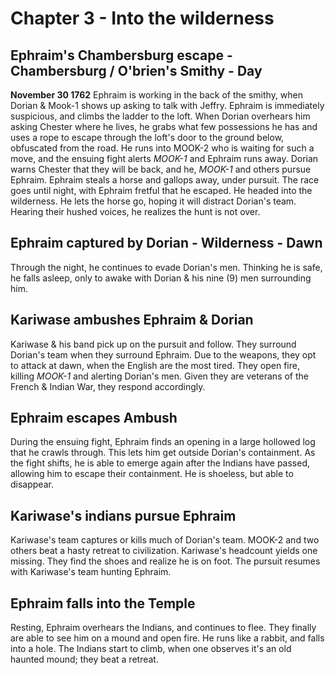 # Chapter 3 - Into the wilderness

## Ephraim's Chambersburg escape - Chambersburg / O'brien's Smithy - Day

**November 30 1762** Ephraim is working in the back of the smithy, when Dorian & Mook-1 shows up asking to talk with Jeffry. Ephraim is immediately suspicious, and climbs the ladder to the loft. When Dorian overhears him asking Chester where he lives, he grabs what few possessions he has and uses a rope to escape through the loft's door to the ground below, obfuscated from the road. He runs into MOOK-2 who is waiting for such a move, and the ensuing fight alerts _MOOK-1_ and Ephraim runs away. Dorian warns Chester that they will be back, and he, _MOOK-1_ and others pursue Ephraim. Ephraim steals a horse and gallops away, under pursuit. The race goes until night, with Ephraim fretful that he escaped. He headed into the wilderness. He lets the horse go, hoping it will distract Dorian's team. Hearing their hushed voices, he realizes the hunt is not over.

## Ephraim captured by Dorian - Wilderness - Dawn

Through the night, he continues to evade Dorian's men. Thinking he is safe, he falls asleep, only to awake with Dorian & his nine (9) men surrounding him.

## Kariwase ambushes Ephraim & Dorian

Kariwase & his band pick up on the pursuit and follow. They surround Dorian's team when they surround Ephraim. Due to the weapons, they opt to attack at dawn, when the English are the most tired. They open fire, killing _MOOK-1_ and alerting Dorian's men. Given they are veterans of the French & Indian War, they respond accordingly.

<!-- @tk Test -->

## Ephraim escapes Ambush

During the ensuing fight, Ephraim finds an opening in a large hollowed log that he crawls through. This lets him get outside Dorian's containment. As the fight shifts, he is able to emerge again after the Indians have passed, allowing him to escape their containment. He is shoeless, but able to disappear.

## Kariwase's indians pursue Ephraim

Kariwase's team captures or kills much of Dorian's team. MOOK-2 and two others beat a hasty retreat to civilization. Kariwase's headcount yields one missing. They find the shoes and realize he is on foot. The pursuit resumes with Kariwase's team hunting Ephraim.

## Ephraim falls into the Temple

Resting, Ephraim overhears the Indians, and continues to flee. They finally are able to see him on a mound and open fire. He runs like a rabbit, and falls into a hole. The Indians start to climb, when one observes it's an old haunted mound; they beat a retreat.
